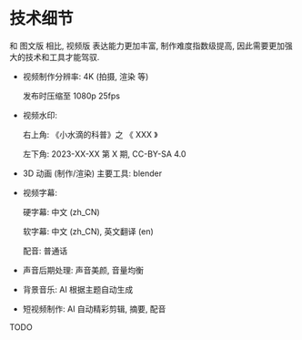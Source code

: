 # 技术细节

和 图文版 相比, 视频版 表达能力更加丰富, 制作难度指数级提高,
因此需要更加强大的技术和工具才能驾驭.

+ 视频制作分辨率: 4K (拍摄, 渲染 等)

  发布时压缩至 1080p 25fps

+ 视频水印:

  右上角: 《小水滴的科普》之 《 XXX 》

  左下角: 2023-XX-XX 第 X 期, CC-BY-SA 4.0

+ 3D 动画 (制作/渲染) 主要工具: blender

+ 视频字幕:

  硬字幕: 中文 (zh_CN)

  软字幕: 中文 (zh_CN), 英文翻译 (en)

  配音: 普通话

+ 声音后期处理: 声音美颜, 音量均衡

+ 背景音乐: AI 根据主题自动生成

+ 短视频制作: AI 自动精彩剪辑, 摘要, 配音


TODO
